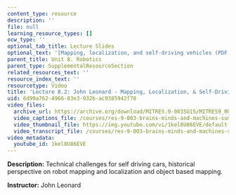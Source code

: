 ```yaml
---
content_type: resource
description: ''
file: null
learning_resource_types: []
ocw_type: ''
optional_tab_title: Lecture Slides
optional_text: '[Mapping, localization, and self-driving vehicles (PDF - 4.5MB)](/courses/res-9-003-brains-minds-and-machines-summer-course-summer-2015/resources/mitres_9_003sum15_lec8-2)'
parent_title: Unit 8. Robotics
parent_type: SupplementalResourceSection
related_resources_text: ''
resource_index_text: ''
resourcetype: Video
title: 'Lecture 8.2: John Leonard - Mapping, Localization, & Self-Driving Vehicles'
uid: 6d99a762-4966-83e3-932b-ac9385942f70
video_files:
  archive_url: https://archive.org/download/MITRES.9-003SU15/MITRES9_003SU15_Lecture_8-2_300k.mp4
  video_captions_file: /courses/res-9-003-brains-minds-and-machines-summer-course-summer-2015/135f2a0bc0d05db5ba9ea98eaac147de_1kel8U86EVE.vtt
  video_thumbnail_file: https://img.youtube.com/vi/1kel8U86EVE/default.jpg
  video_transcript_file: /courses/res-9-003-brains-minds-and-machines-summer-course-summer-2015/8569702c38b6bcd22be294a249723fb0_1kel8U86EVE.pdf
video_metadata:
  youtube_id: 1kel8U86EVE
---
```


**Description:** Technical challenges for self driving cars, historical perspective on robot mapping and localization and object based mapping.

**Instructor:** John Leonard